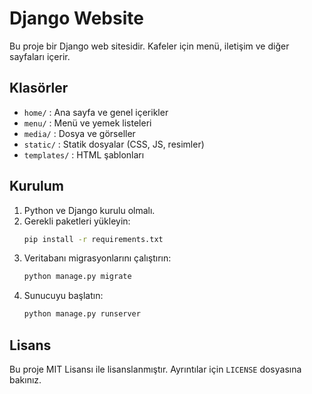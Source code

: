# Django Website

Bu proje bir Django web sitesidir. Kafeler için menü, iletişim ve diğer sayfaları içerir.

## Klasörler
- `home/` : Ana sayfa ve genel içerikler
- `menu/` : Menü ve yemek listeleri
- `media/` : Dosya ve görseller
- `static/` : Statik dosyalar (CSS, JS, resimler)
- `templates/` : HTML şablonları

## Kurulum
1. Python ve Django kurulu olmalı.
2. Gerekli paketleri yükleyin:
   ```bash
   pip install -r requirements.txt
   ```
3. Veritabanı migrasyonlarını çalıştırın:
   ```bash
   python manage.py migrate
   ```
4. Sunucuyu başlatın:
   ```bash
   python manage.py runserver
   ```

## Lisans
Bu proje MIT Lisansı ile lisanslanmıştır. Ayrıntılar için `LICENSE` dosyasına bakınız.
